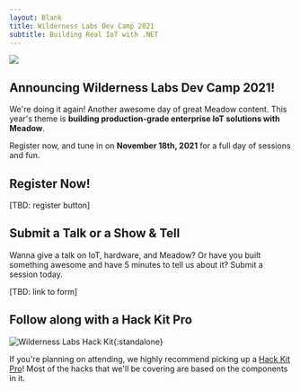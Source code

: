 ```yaml
---
layout: Blank
title: Wilderness Labs Dev Camp 2021
subtitle: Building Real IoT with .NET
---
```


![](/Common_Files/Wilderness_Labs_Dev_Camp.svg)

## Announcing Wilderness Labs Dev Camp 2021!

We're doing it again! Another awesome day of great Meadow content. This year's theme is **building production-grade enterprise IoT solutions with Meadow**.

Register now, and tune in on **November 18th, 2021** for a full day of sessions and fun. 

## Register Now!

[TBD: register button]

## Submit a Talk or a Show & Tell

Wanna give a talk on IoT, hardware, and Meadow? Or have you built something awesome and have 5 minutes to tell us about it? Submit a session today.

[TBD: link to form]


## Follow along with a Hack Kit Pro

![Wilderness Labs Hack Kit](/HackKit/Wilderness_Labs_Hack_Kit.svg){:standalone}

If you're planning on attending, we highly recommend picking up a [Hack Kit Pro](https://store.wildernesslabs.co/collections/frontpage/products/meadow-f7-micro-development-board-w-hack-kit-pro)! Most of the hacks that we'll be covering are based on the components in it.
